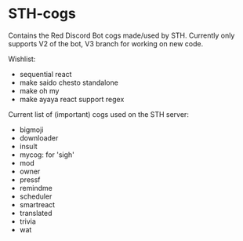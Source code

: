 # STH-cogs
Contains the Red Discord Bot cogs made/used by STH. 
Currently only supports V2 of the bot, V3 branch for working on new code. 

Wishlist: 
- sequential react
- make saido chesto standalone
- make oh my 
- make ayaya react support regex

Current list of (important) cogs used on the STH server: 
- bigmoji
- downloader
- insult
- mycog: for 'sigh'
- mod
- owner
- pressf
- remindme
- scheduler
- smartreact
- translated
- trivia
- wat
